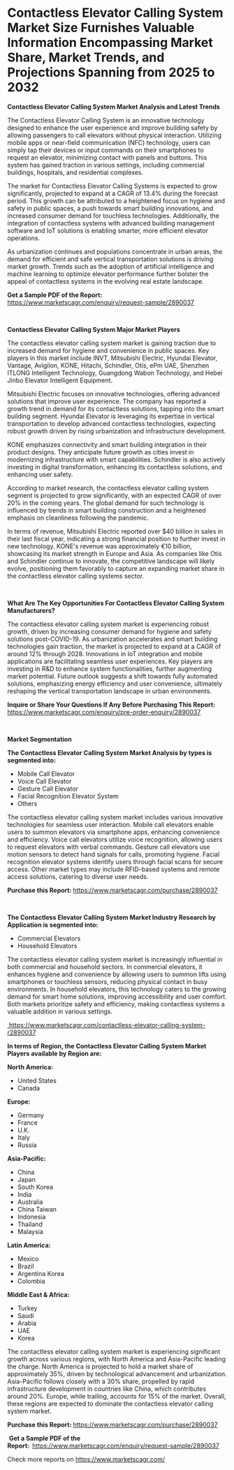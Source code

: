 <p><h1>Contactless Elevator Calling System Market Size Furnishes Valuable Information Encompassing Market Share, Market Trends, and Projections Spanning from 2025 to 2032</h1></p><p><strong>Contactless Elevator Calling System Market Analysis and Latest Trends</strong></p>
<p><p>The Contactless Elevator Calling System is an innovative technology designed to enhance the user experience and improve building safety by allowing passengers to call elevators without physical interaction. Utilizing mobile apps or near-field communication (NFC) technology, users can simply tap their devices or input commands on their smartphones to request an elevator, minimizing contact with panels and buttons. This system has gained traction in various settings, including commercial buildings, hospitals, and residential complexes.</p><p>The market for Contactless Elevator Calling Systems is expected to grow significantly, projected to expand at a CAGR of 13.4% during the forecast period. This growth can be attributed to a heightened focus on hygiene and safety in public spaces, a push towards smart building innovations, and increased consumer demand for touchless technologies. Additionally, the integration of contactless systems with advanced building management software and IoT solutions is enabling smarter, more efficient elevator operations. </p><p>As urbanization continues and populations concentrate in urban areas, the demand for efficient and safe vertical transportation solutions is driving market growth. Trends such as the adoption of artificial intelligence and machine learning to optimize elevator performance further bolster the appeal of contactless systems in the evolving real estate landscape.</p></p>
<p><strong>Get a Sample PDF of the Report:&nbsp;</strong> <a href="https://www.marketscagr.com/enquiry/request-sample/2890037?utm_campaign=2383&utm_medium=2&utm_source=Github&utm_content=ia&utm_term=14032025&utm_id=contactless-elevator-calling-system">https://www.marketscagr.com/enquiry/request-sample/2890037</a></p>
<p>&nbsp;</p>
<p><strong>Contactless Elevator Calling System Major Market Players</strong></p>
<p><p>The contactless elevator calling system market is gaining traction due to increased demand for hygiene and convenience in public spaces. Key players in this market include INVT, Mitsubishi Electric, Hyundai Elevator, Vantage, Avigilon, KONE, Hitachi, Schindler, Otis, ePm UAE, Shenzhen ITLONG Intelligent Technology, Guangdong Wabon Technology, and Hebei Jinbo Elevator Intelligent Equipment.</p><p>Mitsubishi Electric focuses on innovative technologies, offering advanced solutions that improve user experience. The company has reported a growth trend in demand for its contactless solutions, tapping into the smart building segment. Hyundai Elevator is leveraging its expertise in vertical transportation to develop advanced contactless technologies, expecting robust growth driven by rising urbanization and infrastructure development.</p><p>KONE emphasizes connectivity and smart building integration in their product designs. They anticipate future growth as cities invest in modernizing infrastructure with smart capabilities. Schindler is also actively investing in digital transformation, enhancing its contactless solutions, and enhancing user safety.</p><p>According to market research, the contactless elevator calling system segment is projected to grow significantly, with an expected CAGR of over 20% in the coming years. The global demand for such technology is influenced by trends in smart building construction and a heightened emphasis on cleanliness following the pandemic.</p><p>In terms of revenue, Mitsubishi Electric reported over $40 billion in sales in their last fiscal year, indicating a strong financial position to further invest in new technology. KONE's revenue was approximately €10 billion, showcasing its market strength in Europe and Asia. As companies like Otis and Schindler continue to innovate, the competitive landscape will likely evolve, positioning them favorably to capture an expanding market share in the contactless elevator calling systems sector.</p></p>
<p>&nbsp;</p>
<p><strong>What Are The Key Opportunities For Contactless Elevator Calling System Manufacturers?</strong></p>
<p><p>The contactless elevator calling system market is experiencing robust growth, driven by increasing consumer demand for hygiene and safety solutions post-COVID-19. As urbanization accelerates and smart building technologies gain traction, the market is projected to expand at a CAGR of around 12% through 2028. Innovations in IoT integration and mobile applications are facilitating seamless user experiences. Key players are investing in R&D to enhance system functionalities, further augmenting market potential. Future outlook suggests a shift towards fully automated solutions, emphasizing energy efficiency and user convenience, ultimately reshaping the vertical transportation landscape in urban environments.</p></p>
<p><strong>Inquire or Share Your Questions If Any Before Purchasing This Report:</strong> <a href="https://www.marketscagr.com/enquiry/pre-order-enquiry/2890037?utm_campaign=2383&utm_medium=2&utm_source=Github&utm_content=ia&utm_term=14032025&utm_id=contactless-elevator-calling-system">https://www.marketscagr.com/enquiry/pre-order-enquiry/2890037</a></p>
<p>&nbsp;</p>
<p><strong>Market Segmentation</strong></p>
<p><strong>The Contactless Elevator Calling System Market Analysis by types is segmented into:</strong></p>
<p><ul><li>Mobile Call Elevator</li><li>Voice Call Elevator</li><li>Gesture Call Elevator</li><li>Facial Recognition Elevator System</li><li>Others</li></ul></p>
<p><p>The contactless elevator calling system market includes various innovative technologies for seamless user interaction. Mobile call elevators enable users to summon elevators via smartphone apps, enhancing convenience and efficiency. Voice call elevators utilize voice recognition, allowing users to request elevators with verbal commands. Gesture call elevators use motion sensors to detect hand signals for calls, promoting hygiene. Facial recognition elevator systems identify users through facial scans for secure access. Other market types may include RFID-based systems and remote access solutions, catering to diverse user needs.</p></p>
<p><strong>Purchase this Report:&nbsp;</strong><a href="https://www.marketscagr.com/purchase/2890037?utm_campaign=2383&utm_medium=2&utm_source=Github&utm_content=ia&utm_term=14032025&utm_id=contactless-elevator-calling-system">https://www.marketscagr.com/purchase/2890037</a></p>
<p>&nbsp;</p>
<p><strong>The Contactless Elevator Calling System Market Industry Research by Application is segmented into:</strong></p>
<p><ul><li>Commercial Elevators</li><li>Household Elevators</li></ul></p>
<p><p>The contactless elevator calling system market is increasingly influential in both commercial and household sectors. In commercial elevators, it enhances hygiene and convenience by allowing users to summon lifts using smartphones or touchless sensors, reducing physical contact in busy environments. In household elevators, this technology caters to the growing demand for smart home solutions, improving accessibility and user comfort. Both markets prioritize safety and efficiency, making contactless systems a valuable addition in various settings.</p></p>
<p><a href="https://www.marketscagr.com/contactless-elevator-calling-system-r2890037?utm_campaign=2383&utm_medium=2&utm_source=Github&utm_content=ia&utm_term=14032025&utm_id=contactless-elevator-calling-system">&nbsp;https://www.marketscagr.com/contactless-elevator-calling-system-r2890037</a></p>
<p><strong>In terms of Region, the Contactless Elevator Calling System Market Players available by Region are:</strong></p>
<p>
    <p> <strong> North America: </strong>
        <ul>
            <li>United States</li>
            <li>Canada</li>
        </ul>
        </p> 
    <p> <strong> Europe: </strong>
        <ul>
            <li>Germany</li>
            <li>France</li>
            <li>U.K.</li>
            <li>Italy</li>
            <li>Russia</li>
        </ul>
        </p> 
    <p> <strong> Asia-Pacific: </strong>
        <ul>
            <li>China</li>
            <li>Japan</li>
            <li>South Korea</li>
            <li>India</li>
            <li>Australia</li>
            <li>China Taiwan</li>
            <li>Indonesia</li>
            <li>Thailand</li>
            <li>Malaysia</li>
        </ul>
        </p> 
    <p> <strong> Latin America: </strong>
        <ul>
            <li>Mexico</li>
            <li>Brazil</li>
            <li>Argentina Korea</li>
            <li>Colombia</li>
        </ul>
        </p> 
    <p> <strong> Middle East & Africa: </strong>
        <ul>
            <li>Turkey</li>
            <li>Saudi</li>
            <li>Arabia</li>
            <li>UAE</li>
            <li>Korea</li>
        </ul>
    </p>
    </p>
<p><p>The contactless elevator calling system market is experiencing significant growth across various regions, with North America and Asia-Pacific leading the charge. North America is projected to hold a market share of approximately 35%, driven by technological advancement and urbanization. Asia-Pacific follows closely with a 30% share, propelled by rapid infrastructure development in countries like China, which contributes around 20%. Europe, while trailing, accounts for 15% of the market. Overall, these regions are expected to dominate the contactless elevator calling system market.</p></p>
<p><strong>Purchase this Report: </strong><a href="https://www.marketscagr.com/purchase/2890037?utm_campaign=2383&utm_medium=2&utm_source=Github&utm_content=ia&utm_term=14032025&utm_id=contactless-elevator-calling-system">https://www.marketscagr.com/purchase/2890037</a></p>
<p>&nbsp;<strong>Get a Sample PDF of the Report:&nbsp;&nbsp;</strong><a href="https://www.marketscagr.com/enquiry/request-sample/2890037?utm_campaign=2383&utm_medium=2&utm_source=Github&utm_content=ia&utm_term=14032025&utm_id=contactless-elevator-calling-system">https://www.marketscagr.com/enquiry/request-sample/2890037</a></p>
<p><strong></strong></p>
<p>Check more reports on <a href="https://www.marketscagr.com/?utm_campaign=2383&utm_medium=2&utm_source=Github&utm_content=ia&utm_term=14032025&utm_id=contactless-elevator-calling-system">https://www.marketscagr.com/</a></p>